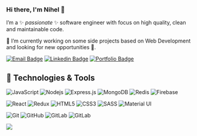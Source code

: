 ### Hi there, I'm Nihel 👋

I’m a ✨ _passionate_ ✨ software engineer with focus on high quality, clean and maintainable code. 

🔭 I’m currently working on some side projects based on Web Development and looking for new opportunities 👯. 

[![Email Badge](https://img.shields.io/badge/-contact@nihel.tech-D14836?style=flat-square&logo=Gmail&logoColor=white&link=mailto:contact@nihel.tech)](mailto:contact@nihel.tech)
[![Linkedin Badge](https://img.shields.io/badge/-LinkedIn-blue?style=flat-square&logo=Linkedin&logoColor=white&link=https://www.linkedin.com/in/nihel-akremi/)](https://www.linkedin.com/in/nihel-akremi/) 
[![Portfolio Badge](https://img.shields.io/badge/Portfolio-success?style=flat-square&logo=Portfolio&logoColor=white)](https://www.nihel.tech)


## 🔧 Technologies & Tools 

![JavaScript](https://img.shields.io/badge/JavaScript-black?style=flat-square&logo=javascript)
![Nodejs](https://img.shields.io/badge/Nodejs-black?style=flat-square&logo=Node.js)
![Express.js](https://img.shields.io/badge/EXPRESS.JS%20-%23404d59.svg?&style=flat-square)
![MongoDB](https://img.shields.io/badge/MongoDB-black?style=flat-square&logo=mongodb)
![Redis](https://img.shields.io/badge/Redis-black?style=flat-square&logo=Redis)
![Firebase](https://img.shields.io/badge/Firebase-FFCA28?&style=flat-square&logo=firebase&logoColor=black)

![React](https://img.shields.io/badge/React-black?style=flat-square&logo=react)
![Redux](https://img.shields.io/badge/Redux%20-%23593d88.svg?&style=flat-square&logo=redux&logoColor=white)
![HTML5](https://img.shields.io/badge/HTML5-E34F26?style=flat-square&logo=html5&logoColor=white)
![CSS3](https://img.shields.io/badge/CSS3-1572B6?style=flat-square&logo=css3)
![SASS](https://img.shields.io/badge/SASS%20-hotpink?&style=flat-square&logo=SASS&logoColor=white)
![Material UI](https://img.shields.io/badge/Material%20UI%20-%230081CB.svg?&style=flat-square&logo=material-ui&logoColor=white)

![Git](https://img.shields.io/badge/Git-black?style=flat-square&logo=git)
![GitHub](https://img.shields.io/badge/GitHub-181717?style=flat-square&logo=github)
![GitLab](https://img.shields.io/badge/GitLab-FCA121?style=flat-square&logo=gitlab)
![GitLab](https://img.shields.io/badge/GitLab%20CI/CD-181717?style=flat-square&logo=gitlab)

![](https://img.shields.io/badge/OS-Linux-informational?style=flat-square&logo=linux&logoColor=white&color=2bbc8a)

<!-- ## 📈 GitHub Stats
[Visitor Badge](https://visitor-badge.laobi.icu/badge?page_id=NihelAkr)

![Github Stats](https://github-readme-stats.vercel.app/api?username=NihelAkr&count_private=true&hide=stars,issues,contribs&show_icons=true&include_all_commits=true&theme=dracula) -->


